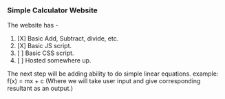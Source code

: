 ### Simple Calculator Website

The website has -
1. [X] Basic Add, Subtract, divide, etc.
2. [X] Basic JS script.
3. [ ] Basic CSS script.
4. [ ] Hosted somewhere up.

The next step will be adding ability to do simple linear equations. 
example: f(x) = mx + c
(Where we will take user input and give corresponding resultant as an output.)
